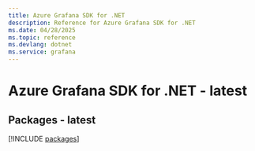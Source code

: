 ```yaml
---
title: Azure Grafana SDK for .NET
description: Reference for Azure Grafana SDK for .NET
ms.date: 04/28/2025
ms.topic: reference
ms.devlang: dotnet
ms.service: grafana
---
```

# Azure Grafana SDK for .NET - latest
## Packages - latest
[!INCLUDE [packages](grafana-index.md)]